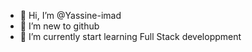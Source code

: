 - 👋 Hi, I’m @Yassine-imad
- 👀 I’m new to github 
- 🌱 I’m currently start learning Full Stack developpment

<!---
Yassine-imad/Yassine-imad is a ✨ special ✨ repository because its `README.md` (this file) appears on your GitHub profile.
You can click the Preview link to take a look at your changes.
--->
